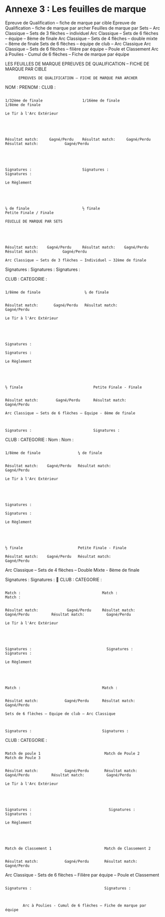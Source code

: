 # Annexe 3 : Les feuilles de marque

Epreuve de Qualification – fiche de marque par cible
Epreuve de Qualification – fiche de marque par archer
Feuilles de marque par Sets – Arc Classique – Sets de 3 flèches – individuel
Arc Classique – Sets de 6 flèches – équipe – 8ème de finale
Arc Classique – Sets de 4 flèches – double mixte – 8ème de finale
Sets de 6 flèches – équipe de club – Arc Classique
Arc Classique – Sets de 6 flèches – filière par équipe – Poule et Classement
Arc à Poulies - Cumul de 6 flèches – Fiche de marque par équipe

LES FEUILLES DE MARQUE
EPREUVES DE QUALIFICATION – FICHE DE MARQUE PAR CIBLE

          EPREUVES DE QUALIFICATION – FICHE DE MARQUE PAR ARCHER

NOM :
PRENOM :
CLUB :

                                                                           1/32ème de finale                  1/16ème de finale                  1/8ème de finale
                                                                                                                                                                                                                                                                                           Le Tir à l'Arc Extérieur




                                                                           Résultat match:     Gagné/Perdu    Résultat match:     Gagné/Perdu    Résultat match:            Gagné/Perdu




                                                                             Signatures :                       Signatures :                       Signatures :
                                                                                                                                                                                                                                                                                           Le Règlement




                                                                             ¼ de finale                        ½ finale                           Petite Finale / Finale
                                                                                                                                                                                                                                                              FEUILLE DE MARQUE PAR SETS




                                                                             Résultat match:    Gagné/Perdu     Résultat match:    Gagné/Perdu     Résultat match:           Gagné/Perdu
                                                                                                                                                                                           Arc Classique – Sets de 3 flèches – Individuel – 32ème de finale

Signatures : Signatures : Signatures :

CLUB : CATEGORIE :

                                                                               1/8ème de finale                    ¼ de finale

                                                                               Résultat match:       Gagné/Perdu   Résultat match:                  Gagné/Perdu
                                                                                                                                                                                                                                Le Tir à l'Arc Extérieur




                                                                           Signatures :
                                                                                                                   Signatures :
                                                                                                                                                                                                                                Le Règlement




                                                                           ½ finale                                Petite Finale - Finale

                                                                           Résultat match:        Gagné/Perdu      Résultat match:                  Gagné/Perdu
                                                                                                                                                                  Arc Classique – Sets de 6 flèches – Equipe - 8ème de finale


                                                                           Signatures :                            Signatures :

CLUB : CATEGORIE :
Nom :
Nom :

                                                                           1/8ème de finale                 ¼ de finale

                                                                           Résultat match:    Gagné/Perdu   Résultat match:                 Gagné/Perdu
                                                                                                                                                                                                                              Le Tir à l'Arc Extérieur




                                                                           Signatures :
                                                                                                            Signatures :
                                                                                                                                                                                                                              Le Règlement




                                                                           ½ finale                         Petite Finale - Finale
                                                                           Résultat match:    Gagné/Perdu   Résultat match:                 Gagné/Perdu

Arc Classique – Sets de 4 flèches – Double Mixte - 8ème de finale

Signatures : Signatures :
 CLUB : CATEGORIE :

                                                                               Match :                                     Match :                                Match :

                                                                               Résultat match:             Gagné/Perdu     Résultat match:   Gagné/Perdu          Résultat match:          Gagné/Perdu
                                                                                                                                                                                                                                                              Le Tir à l'Arc Extérieur




                                                                           Signatures :                                  Signatures :                             Signatures :
                                                                                                                                                                                                                                                              Le Règlement




                                                                                                 Match :                                     Match :

                                                                                                 Résultat match:            Gagné/Perdu      Résultat match:                 Gagné/Perdu
                                                                                                                                                                                                         Sets de 6 flèches – Equipe de club – Arc Classique


                                                                                                 Signatures :                                Signatures :

CLUB : CATEGORIE :

                                                                               Match de poule 1                             Match de Poule 2                        Match de Poule 3

                                                                               Résultat match:            Gagné/Perdu       Résultat match:    Gagné/Perdu          Résultat match:          Gagné/Perdu
                                                                                                                                                                                                                                                                                          Le Tir à l'Arc Extérieur




                                                                           Signatures :                                   Signatures :                              Signatures :
                                                                                                                                                                                                                                                                                          Le Règlement




                                                                                                  Match de Classement 1                        Match de Classement 2

                                                                                                  Résultat match:            Gagné/Perdu       Résultat match:                 Gagné/Perdu

Arc Classique - Sets de 6 flèches – Filière par équipe – Poule et Classement

                                                                                                  Signatures :                                 Signatures :



            Arc à Poulies - Cumul de 6 flèches – Fiche de marque par équipe
